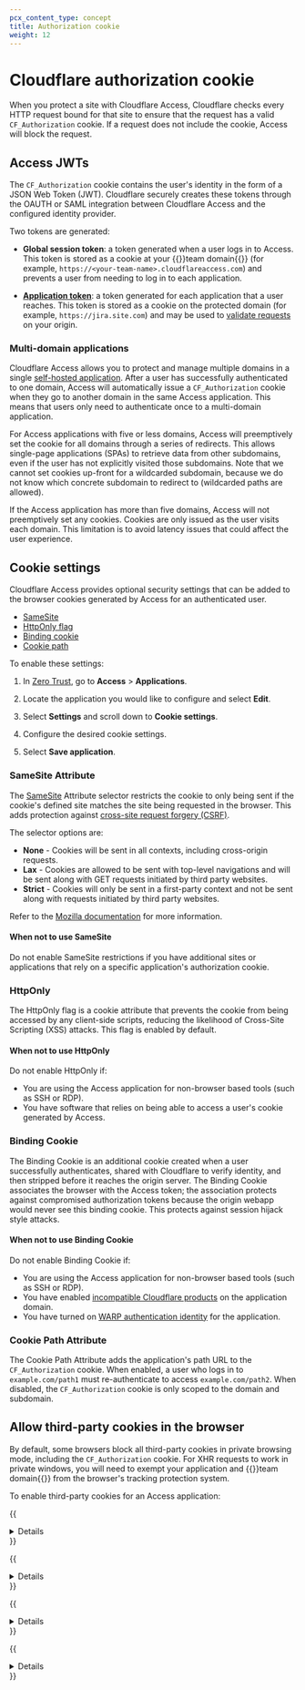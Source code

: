 ```yaml
---
pcx_content_type: concept
title: Authorization cookie
weight: 12
---
```


# Cloudflare authorization cookie

When you protect a site with Cloudflare Access, Cloudflare checks every HTTP request bound for that site to ensure that the request has a valid `CF_Authorization` cookie. If a request does not include the cookie, Access will block the request.

## Access JWTs

The `CF_Authorization` cookie contains the user's identity in the form of a JSON Web Token (JWT). Cloudflare securely creates these tokens through the OAUTH or SAML integration between Cloudflare Access and the configured identity provider.

Two tokens are generated:

- **Global session token**: a token generated when a user logs in to Access. This token is stored as a cookie at your {{<glossary-tooltip term_id="team domain">}}team domain{{</glossary-tooltip>}} (for example, `https://<your-team-name>.cloudflareaccess.com`) and prevents a user from needing to log in to each application.

- [**Application token**](/cloudflare-one/identity/authorization-cookie/application-token/): a token generated for each application that a user reaches. This token is stored as a cookie on the protected domain (for example, `https://jira.site.com`) and may be used to [validate requests](/cloudflare-one/identity/authorization-cookie/validating-json) on your origin.

### Multi-domain applications

Cloudflare Access allows you to protect and manage multiple domains in a single [self-hosted application](/cloudflare-one/applications/configure-apps/self-hosted-apps/). After a user has successfully authenticated to one domain, Access will automatically issue a `CF_Authorization` cookie when they go to another domain in the same Access application. This means that users only need to authenticate once to a multi-domain application.

For Access applications with five or less domains, Access will preemptively set the cookie for all domains through a series of redirects. This allows single-page applications (SPAs) to retrieve data from other subdomains, even if the user has not explicitly visited those subdomains. Note that we cannot set cookies up-front for a wildcarded subdomain, because we do not know which concrete subdomain to redirect to (wildcarded paths are allowed).

If the Access application has more than five domains, Access will not preemptively set any cookies. Cookies are only issued as the user visits each domain. This limitation is to avoid latency issues that could affect the user experience.

## Cookie settings

Cloudflare Access provides optional security settings that can be added to the browser cookies generated by Access for an authenticated user.

- [SameSite](#samesite-attribute)
- [HttpOnly flag](#httponly)
- [Binding cookie](#binding-cookie)
- [Cookie path](#cookie-path-attribute)

To enable these settings:

1. In [Zero Trust](https://one.dash.cloudflare.com), go to **Access** > **Applications**.

2. Locate the application you would like to configure and select **Edit**.

3. Select **Settings** and scroll down to **Cookie settings**.

4. Configure the desired cookie settings.

5. Select **Save application**.

### SameSite Attribute

The [SameSite](https://web.dev/samesite-cookies-explained/) Attribute selector restricts the cookie to only being sent if the cookie's defined site matches the site being requested in the browser. This adds protection against [cross-site request forgery (CSRF)](https://en.wikipedia.org/wiki/Cross-site_request_forgery).

The selector options are:

- **None** - Cookies will be sent in all contexts, including cross-origin requests.
- **Lax** - Cookies are allowed to be sent with top-level navigations and will be sent along with GET requests initiated by third party websites.
- **Strict** - Cookies will only be sent in a first-party context and not be sent along with requests initiated by third party websites.

Refer to the [Mozilla documentation](https://developer.mozilla.org/en-US/docs/Web/HTTP/Headers/Set-Cookie/SameSite) for more information.

#### When not to use SameSite

Do not enable SameSite restrictions if you have additional sites or applications that rely on a specific application's authorization cookie.

### HttpOnly

The HttpOnly flag is a cookie attribute that prevents the cookie from being accessed by any client-side scripts, reducing the likelihood of Cross-Site Scripting (XSS) attacks. This flag is enabled by default.

#### When not to use HttpOnly

Do not enable HttpOnly if:

- You are using the Access application for non-browser based tools (such as SSH or RDP).
- You have software that relies on being able to access a user's cookie generated by Access.

### Binding Cookie

The Binding Cookie is an additional cookie created when a user successfully authenticates, shared with Cloudflare to verify identity, and then stripped before it reaches the origin server. The Binding Cookie associates the browser with the Access token; the association protects against compromised authorization tokens because the origin webapp would never see this binding cookie. This protects against session hijack style attacks.

#### When not to use Binding Cookie

Do not enable Binding Cookie if:

- You are using the Access application for non-browser based tools (such as SSH or RDP).
- You have enabled [incompatible Cloudflare products](/cloudflare-one/applications/configure-apps/self-hosted-apps/#product-compatibility) on the application domain.
- You have turned on [WARP authentication identity](/cloudflare-one/connections/connect-devices/warp/configure-warp/warp-sessions/) for the application.

### Cookie Path Attribute

The Cookie Path Attribute adds the application's path URL to the `CF_Authorization` cookie. When enabled, a user who logs in to `example.com/path1` must re-authenticate to access `example.com/path2`. When disabled, the `CF_Authorization` cookie is only scoped to the domain and subdomain.

## Allow third-party cookies in the browser

By default, some browsers block all third-party cookies in private browsing mode, including the `CF_Authorization` cookie. For XHR requests to work in private windows, you will need to exempt your application and {{<glossary-tooltip term_id="team domain">}}team domain{{</glossary-tooltip>}} from the browser's tracking protection system.

To enable third-party cookies for an Access application:

{{<details header="Chrome">}}

1. Go to **Settings** > **Privacy and security** > **Cookies and other site data**.
2. Under **Sites that can always use cookies**, add the following URLs:
    - Hostname of your Access application (for example, `https://jira.site.com`)
    - `https://<your-team-name>.cloudflareaccess.com`

{{</details>}}

{{<details header="Safari">}}

1. Go to **Safari** > **Settings** > **Privacy**.
2. Deselect **Block all cookies**.

{{</details>}}

{{<details header="Firefox">}}

1. Go to **Settings** > **Privacy & Security**.
2. Scroll down to **Cookies and Site Data**.
3. Select **Manage Exceptions**.
4. Enter the URL of your Access application (for example, `https://jira.site.com`) and select **Allow**.
5. Enter `https://<your-team-name>.cloudflareaccess.com` and select **Allow**.
6. Select **Save Changes**.

{{</details>}}

{{<details header="Brave">}}

1. Go to `brave://settings/cookies`.
2. Under **Sites that can always use cookies**, add the following URLs:
    - Hostname of your Access application (for example, `https://jira.site.com`)
    - `https://<your-team-name>.cloudflareaccess.com`

{{</details>}}
